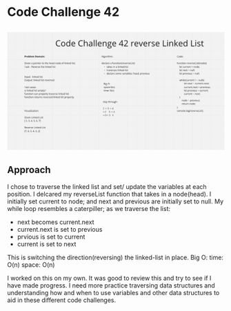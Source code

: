 # Code Challenge 42

## ![UML](../assets/CC42.png)

## Approach

I chose to traverse the linked list and set/ update the variables at each position. I delcared my reverseList function that takes in a node(head). I initially set current to node; and next and previous are initially set to null. My while loop resembles a caterpiller; as we traverse the list:

* next becomes current.next
* current.next is set to previous
* prvious is set to current
* current is set to next

 This is switching the direction(reversing) the linked-list in place.
 Big O:
 time: O(n)
 space: O(n)

I worked on this on my own. It was good to review this and try to see if I have made progress. I need more practice traversing data structures and understanding how and when to use variables and other data structures to aid in these different code challenges.
